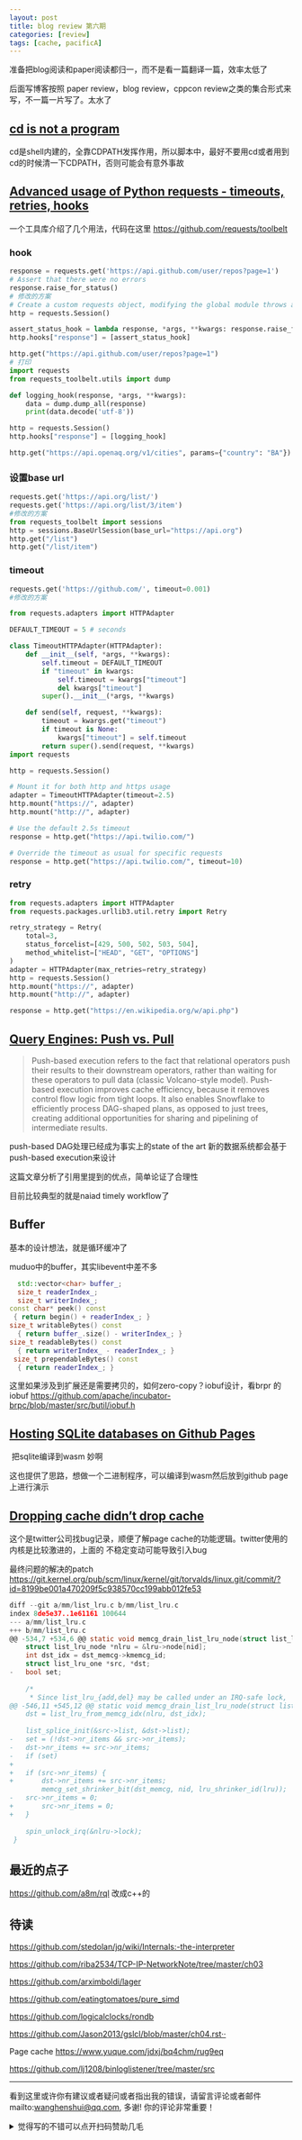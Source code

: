 ```yaml
---
layout: post
title: blog review 第六期
categories: [review]
tags: [cache, pacificA]
---
```


准备把blog阅读和paper阅读都归一，而不是看一篇翻译一篇，效率太低了

后面写博客按照 paper review，blog review，cppcon review之类的集合形式来写，不一篇一片写了。太水了



<!-- more -->

## [cd is not a program](https://seb.jambor.dev/posts/cd-is-not-a-program/)

cd是shell内建的，全靠CDPATH发挥作用，所以脚本中，最好不要用cd或者用到cd的时候清一下CDPATH，否则可能会有意外事故



## [Advanced usage of Python requests - timeouts, retries, hooks](https://hodovi.ch/blog/advanced-usage-python-requests-timeouts-retries-hooks/)

一个工具库介绍了几个用法，代码在这里 https://github.com/requests/toolbelt

### hook

```python
response = requests.get('https://api.github.com/user/repos?page=1')
# Assert that there were no errors
response.raise_for_status()
# 修改的方案
# Create a custom requests object, modifying the global module throws an error
http = requests.Session()

assert_status_hook = lambda response, *args, **kwargs: response.raise_for_status()
http.hooks["response"] = [assert_status_hook]

http.get("https://api.github.com/user/repos?page=1")
# 打印
import requests
from requests_toolbelt.utils import dump

def logging_hook(response, *args, **kwargs):
    data = dump.dump_all(response)
    print(data.decode('utf-8'))

http = requests.Session()
http.hooks["response"] = [logging_hook]

http.get("https://api.openaq.org/v1/cities", params={"country": "BA"})
```

### 设置base url

```python
requests.get('https://api.org/list/')
requests.get('https://api.org/list/3/item')
#修改的方案
from requests_toolbelt import sessions
http = sessions.BaseUrlSession(base_url="https://api.org")
http.get("/list")
http.get("/list/item")
```

### timeout

```python
requests.get('https://github.com/', timeout=0.001)
#修改的方案

from requests.adapters import HTTPAdapter

DEFAULT_TIMEOUT = 5 # seconds

class TimeoutHTTPAdapter(HTTPAdapter):
    def __init__(self, *args, **kwargs):
        self.timeout = DEFAULT_TIMEOUT
        if "timeout" in kwargs:
            self.timeout = kwargs["timeout"]
            del kwargs["timeout"]
        super().__init__(*args, **kwargs)

    def send(self, request, **kwargs):
        timeout = kwargs.get("timeout")
        if timeout is None:
            kwargs["timeout"] = self.timeout
        return super().send(request, **kwargs)
import requests

http = requests.Session()

# Mount it for both http and https usage
adapter = TimeoutHTTPAdapter(timeout=2.5)
http.mount("https://", adapter)
http.mount("http://", adapter)

# Use the default 2.5s timeout
response = http.get("https://api.twilio.com/")

# Override the timeout as usual for specific requests
response = http.get("https://api.twilio.com/", timeout=10)
```

### retry

```python
from requests.adapters import HTTPAdapter
from requests.packages.urllib3.util.retry import Retry

retry_strategy = Retry(
    total=3,
    status_forcelist=[429, 500, 502, 503, 504],
    method_whitelist=["HEAD", "GET", "OPTIONS"]
)
adapter = HTTPAdapter(max_retries=retry_strategy)
http = requests.Session()
http.mount("https://", adapter)
http.mount("http://", adapter)

response = http.get("https://en.wikipedia.org/w/api.php")
```





## [Query Engines: Push vs. Pull](http://justinjaffray.com/query-engines-push-vs.-pull/)

> Push-based execution refers to the fact that relational operators push their results to their downstream operators, rather than waiting for these operators to pull data (classic Volcano-style model). Push-based execution improves cache efficiency, because it removes control flow logic from tight loops. It also enables Snowflake to efficiently process DAG-shaped plans, as opposed to just trees, creating additional opportunities for sharing and pipelining of intermediate results.

push-based DAG处理已经成为事实上的state of the art 新的数据系统都会基于push-based execution来设计

这篇文章分析了引用里提到的优点，简单论证了合理性

目前比较典型的就是naiad timely workflow了



## Buffer

基本的设计想法，就是循环缓冲了

muduo中的buffer，其实libevent中差不多

```c++
  std::vector<char> buffer_;
  size_t readerIndex_;
  size_t writerIndex_;
const char* peek() const
 { return begin() + readerIndex_; }
size_t writableBytes() const
  { return buffer_.size() - writerIndex_; }
size_t readableBytes() const
  { return writerIndex_ - readerIndex_; }
 size_t prependableBytes() const
  { return readerIndex_; }
```

这里如果涉及到扩展还是需要拷贝的，如何zero-copy？iobuf设计，看brpr 的iobuf https://github.com/apache/incubator-brpc/blob/master/src/butil/iobuf.h



## [Hosting SQLite databases on Github Pages](https://phiresky.github.io/blog/2021/hosting-sqlite-databases-on-github-pages/) 

​	把sqlite编译到wasm 妙啊

这也提供了思路，想做一个二进制程序，可以编译到wasm然后放到github page上进行演示



## [Dropping cache didn’t drop cache](https://blog.twitter.com/engineering/en_us/topics/open-source/2021/dropping-cache-didnt-drop-cache.html)

这个是twitter公司找bug记录，顺便了解page cache的功能逻辑。twitter使用的内核是比较激进的，上面的 不稳定变动可能导致引入bug

最终问题的解决的patch https://git.kernel.org/pub/scm/linux/kernel/git/torvalds/linux.git/commit/?id=8199be001a470209f5c938570cc199abb012fe53

```c
diff --git a/mm/list_lru.c b/mm/list_lru.c
index 8de5e37..1e61161 100644
--- a/mm/list_lru.c
+++ b/mm/list_lru.c
@@ -534,7 +534,6 @@ static void memcg_drain_list_lru_node(struct list_lru *lru, int nid,
 	struct list_lru_node *nlru = &lru->node[nid];
 	int dst_idx = dst_memcg->kmemcg_id;
 	struct list_lru_one *src, *dst;
-	bool set;
 
 	/*
 	 * Since list_lru_{add,del} may be called under an IRQ-safe lock,
@@ -546,11 +545,12 @@ static void memcg_drain_list_lru_node(struct list_lru *lru, int nid,
 	dst = list_lru_from_memcg_idx(nlru, dst_idx);
 
 	list_splice_init(&src->list, &dst->list);
-	set = (!dst->nr_items && src->nr_items);
-	dst->nr_items += src->nr_items;
-	if (set)
+
+	if (src->nr_items) {
+		dst->nr_items += src->nr_items;
 		memcg_set_shrinker_bit(dst_memcg, nid, lru_shrinker_id(lru));
-	src->nr_items = 0;
+		src->nr_items = 0;
+	}
 
 	spin_unlock_irq(&nlru->lock);
 }
```



## 最近的点子

https://github.com/a8m/rql 改成c++的

## 待读

https://github.com/stedolan/jq/wiki/Internals:-the-interpreter

https://github.com/riba2534/TCP-IP-NetworkNote/tree/master/ch03

https://github.com/arximboldi/lager

https://github.com/eatingtomatoes/pure_simd

https://github.com/logicalclocks/rondb

https://github.com/Jason2013/gslcl/blob/master/ch04.rst··

Page cache https://www.yuque.com/jdxj/bq4chm/rug9eq

https://github.com/lj1208/binloglistener/tree/master/src


---

看到这里或许你有建议或者疑问或者指出我的错误，请留言评论或者邮件mailto:wanghenshui@qq.com, 多谢!  你的评论非常重要！

<details>
<summary>觉得写的不错可以点开扫码赞助几毛</summary>
<img src="https://wanghenshui.github.io/assets/wepay.png" alt="微信转账">
</details>
